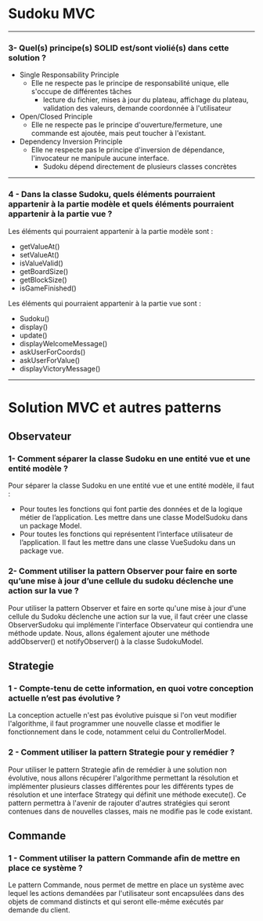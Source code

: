 # Sudoku MVC
***

### 3- Quel(s) principe(s) SOLID est/sont violié(s) dans cette solution ?

- Single Responsability Principle
  - Elle ne respecte pas le principe de responsabilité unique, elle s'occupe de différentes tâches
    - lecture du fichier, mises à jour du plateau, affichage du plateau, validation des valeurs, demande coordonnée à l'utilisateur 
- Open/Closed Principle
  - Elle ne respecte pas le principe d'ouverture/fermeture, une commande est ajoutée, mais peut toucher à l'existant.
- Dependency Inversion Principle
  - Elle ne respecte pas le principe d'inversion de dépendance, l'invocateur ne manipule aucune interface.
    - Sudoku dépend directement de plusieurs classes concrètes

***

### 4 - Dans la classe Sudoku, quels éléments pourraient appartenir à la partie modèle et quels éléments pourraient appartenir à la partie vue ?

Les éléments qui pourraient appartenir à la partie modèle sont :
- getValueAt()
- setValueAt()
- isValueValid()
- getBoardSize()
- getBlockSize()
- isGameFinished()

Les éléments qui pourraient appartenir à la partie vue sont :
- Sudoku()
- display()
- update()
- displayWelcomeMessage()
- askUserForCoords()
- askUserForValue()
- displayVictoryMessage()
***

# Solution MVC et autres patterns
## Observateur

### 1- Comment séparer la classe Sudoku en une entité vue et une entité modèle ?

Pour séparer la classe Sudoku en une entité vue et une entité modèle, il faut :

- Pour toutes les fonctions qui font partie des données et de la logique métier de l’application. Les mettre dans une classe ModelSudoku dans un package Model.
- Pour toutes les fonctions qui représentent l’interface utilisateur de l’application. Il faut les mettre dans une classe VueSudoku dans un package vue.

### 2- Comment utiliser la pattern Observer pour faire en sorte qu’une mise à jour d’une cellule du sudoku déclenche une action sur la vue ?

Pour utiliser la pattern Observer et faire en sorte qu'une mise à jour d'une cellule du Sudoku déclenche une action sur la vue, il faut créer une classe ObserverSudoku qui implémente l'interface Observateur qui contiendra une méthode update.
Nous, allons également ajouter une méthode addObserver() et notifyObserver() à la classe SudokuModel.

## Strategie

### 1 - Compte-tenu de cette information, en quoi votre conception actuelle n’est pas évolutive ?

La conception actuelle n'est pas évolutive puisque si l'on veut modifier l'algorithme, il faut programmer une nouvelle classe et modifier le fonctionnement dans le code, notamment celui du ControllerModel.

### 2 - Comment utiliser la pattern Strategie pour y remédier ?

Pour utiliser le pattern Strategie afin de remédier à une solution non évolutive, nous allons récupérer l'algorithme permettant la résolution et implémenter plusieurs classes différentes pour les différents types de résolution et une interface Strategy qui définit une méthode execute().
Ce pattern permettra à l'avenir de rajouter d'autres stratégies qui seront contenues dans de nouvelles classes, mais ne modifie pas le code existant.

## Commande

### 1 - Comment utiliser la pattern Commande afin de mettre en place ce système ?

Le pattern Commande, nous permet de mettre en place un système avec lequel les actions demandées par l'utilisateur sont encapsulées dans des objets de command distincts et qui seront elle-même exécutés par demande du client. 
